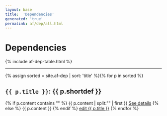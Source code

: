 ```yaml
---
layout: base
title:  'Dependencies'
generated: 'true'
permalink: af/dep/all.html
---
```


# Dependencies

{% include af-dep-table.html %}

----------

{% assign sorted = site.af-dep | sort: 'title' %}{% for p in sorted %}
<a id="al-af-dep/{{ p.title }}" class="al-dest"/>
<h2><code>{{ p.title }}</code>: {{ p.shortdef }}</h2>
{% if p.content contains "<!--details-->" %}    
{{ p.content | split:"<!--details-->" | first }}
<a href="{{ p.title }}" class="al-doc">See details</a>
{% else %}
{{ p.content }}
{% endif %}
<a href="{{ site.git_edit }}/{% if p.collection %}{{ p.relative_path }}{% else %}{{ p.path }}{% endif %}" target="#">edit {{ p.title }}</a>
{% endfor %}
